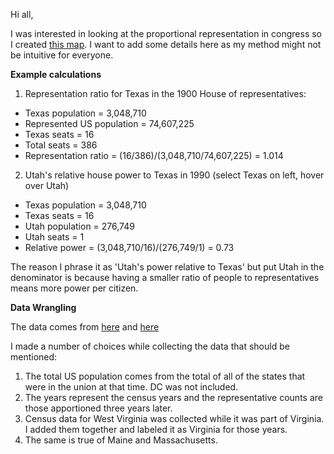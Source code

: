 Hi all,

I was interested in looking at the proportional representation in congress so I created [this map](https://public.tableau.com/views/CongressionalPowerMap/CongressionalPowerMap?:embed=y&:display_count=yes&publish=yes&:toolbar=no). I want to add some details here as my
method might not be intuitive for everyone.

**Example calculations**

1. Representation ratio for Texas in the 1900 House of representatives: 
 + Texas population = 3,048,710
 + Represented US population = 74,607,225
 + Texas seats = 16
 + Total seats = 386
 + Representation ratio = (16/386)/(3,048,710/74,607,225) = 1.014

2. Utah's relative house power to Texas in 1990 (select Texas on left, hover over Utah)
 + Texas population = 3,048,710
 + Texas seats = 16
 + Utah population = 276,749
 + Utah seats = 1
 + Relative power = (3,048,710/16)/(276,749/1) = 0.73

The reason I phrase it as 'Utah's power relative to Texas' but put Utah in the denominator is because
having a smaller ratio of people to representatives means more power per citizen.

**Data Wrangling**

The data comes from [here](https://en.wikipedia.org/wiki/List_of_U.S._states_by_historical_population) and [here](https://en.wikipedia.org/wiki/United_States_congressional_apportionment)

I made a number of choices while collecting the data that should be mentioned:

1. The total US population comes from the total of all of the states that were in the union at that time. DC was not included.
2. The years represent the census years and the representative counts are those apportioned three years later.
3. Census data for West Virginia was collected while it was part of Virginia. I added them together and labeled it as Virginia for those years.
4. The same is true of Maine and Massachusetts.
